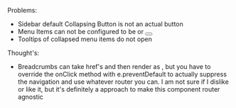 Problems:

- Sidebar default Collapsing Button is not an actual button
- Menu Items can not be configured to be <a /> or <button />
- Tooltips of collapsed menu items do not open

Thought's:

- Breadcrumbs can take href's and then render as <a />, but you have to override the onClick method with e.preventDefault to actually suppress the navigation and use whatever router you can.
  I am not sure if I dislike or like it, but it's definitely a approach to make this component router agnostic

